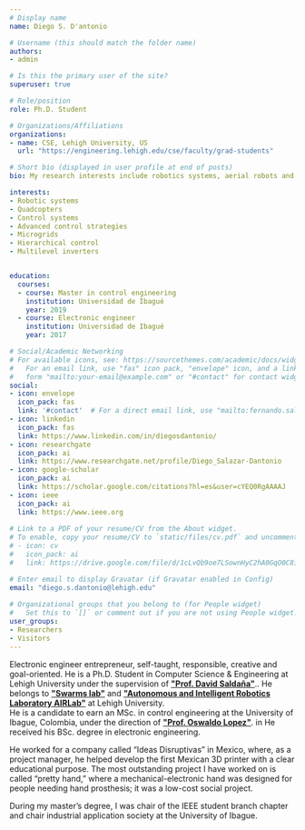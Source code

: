 ```yaml
---
# Display name
name: Diego S. D'antonio

# Username (this should match the folder name)
authors:
- admin

# Is this the primary user of the site?
superuser: true

# Role/position
role: Ph.D. Student

# Organizations/Affiliations
organizations:
- name: CSE, Lehigh University, US
  url: "https://engineering.lehigh.edu/cse/faculty/grad-students"

# Short bio (displayed in user profile at end of posts)
bio: My research interests include robotics systems, aerial robots and advanced control strategies.

interests:
- Robotic systems
- Quadcopters
- Control systems
- Advanced control strategies
- Microgrids
- Hierarchical control
- Multilevel inverters


education:
  courses:
  - course: Master in control engineering
    institution: Universidad de Ibagué
    year: 2019
  - course: Electronic engineer
    institution: Universidad de Ibagué
    year: 2017

# Social/Academic Networking
# For available icons, see: https://sourcethemes.com/academic/docs/widgets/#icons
#   For an email link, use "fas" icon pack, "envelope" icon, and a link in the
#   form "mailto:your-email@example.com" or "#contact" for contact widget.
social:
- icon: envelope
  icon_pack: fas
  link: '#contact'  # For a direct email link, use "mailto:fernando.salazar@unibague.edu.co".
- icon: linkedin
  icon_pack: fas
  link: https://www.linkedin.com/in/diegosdantonio/
- icon: researchgate
  icon_pack: ai
  link: https://www.researchgate.net/profile/Diego_Salazar-Dantonio
- icon: google-scholar
  icon_pack: ai
  link: https://scholar.google.com/citations?hl=es&user=cYEQ0RgAAAAJ
- icon: ieee
  icon_pack: ai
  link: https://www.ieee.org
  
# Link to a PDF of your resume/CV from the About widget.
# To enable, copy your resume/CV to `static/files/cv.pdf` and uncomment the lines below.  
# - icon: cv
#   icon_pack: ai
#   link: https://drive.google.com/file/d/1cLvQb9oe7LSownHyC2hA0GqO0C8ioIdD/view

# Enter email to display Gravatar (if Gravatar enabled in Config)
email: "diego.s.dantonio@lehigh.edu"
  
# Organizational groups that you belong to (for People widget)
#   Set this to `[]` or comment out if you are not using People widget.  
user_groups:
- Researchers
- Visitors
---
```


Electronic engineer entrepreneur, self-taught, responsible, creative and goal-oriented. 
He is a Ph.D. Student in Computer Science & Engineering at Lehigh University under the supervision of 
**["Prof. David Saldaña"](http://davidsaldana.co/)**.. 
He belongs to **["Swarms lab"](http://swarmslab.com/)** and 
**["Autonomous and Intelligent Robotics Laboratory AIRLab"](https://robotics.lehigh.edu/)** 
at Lehigh University.  
He is a candidate to earn an MSc. in control engineering at the University of Ibague, Colombia, under the direction of **["Prof. Oswaldo Lopez"](https://scholar.google.com/citations?user=ICaDWRsAAAAJ&hl)**. in 
He received his BSc. degree in electronic engineering. 

He worked for a company called “Ideas Disruptivas” in Mexico, where, as a project manager, he helped develop the first Mexican 3D printer with a clear educational purpose. The most outstanding project I have worked on is called “pretty hand,” where a mechanical-electronic hand was designed for people needing hand prosthesis; it was a low-cost social project.

During my master’s degree, I was chair of the IEEE student branch chapter and chair industrial application society at the University of Ibague.

